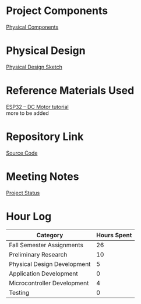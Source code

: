 # Project Components
[Physical Components](../Assignments/Physical_Components.md)
# Physical Design
[Physical Design Sketch](../Assignments/Design_Diagrams/Physical_Design_Sketch.png)
# Reference Materials Used
[ESP32 – DC Motor tutorial](https://esp32io.com/tutorials/esp32-dc-motor) <br>
more to be added
# Repository Link
[Source Code](..main/src)
# Meeting Notes
[Project Status](../Assignments/Project_Status.md)
# Hour Log
Category | Hours Spent
------ | ------
Fall Semester Assignments | 26
Preliminary Research | 10
Physical Design Development | 5
Application Development | 0
Microcontroller Development | 4
Testing | 0

